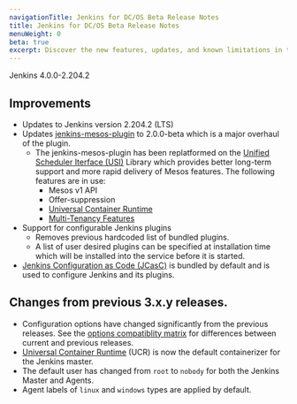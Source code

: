 ```yaml
---
navigationTitle: Jenkins for DC/OS Beta Release Notes
title: Jenkins for DC/OS Beta Release Notes
menuWeight: 0
beta: true
excerpt: Discover the new features, updates, and known limitations in this release of the Jenkins for DC/OS Service
--- 
```


Jenkins 4.0.0-2.204.2

## Improvements
- Updates to Jenkins version 2.204.2 (LTS)
- Updates [jenkins-mesos-plugin](https://github.com/jenkinsci/mesos-plugin) to 2.0.0-beta which is a major overhaul of the plugin.
    - The jenkins-mesos-plugin has been replatformed on the [Unified Scheduler Iterface (USI)](https://github.com/mesosphere/usi) Library which provides better long-term support and more rapid delivery of Mesos features. The following features are in use:
        - Mesos v1 API
        - Offer-suppression
        - [Universal Container Runtime](https://docs.d2iq.com/mesosphere/dcos/latest/deploying-services/containerizers/ucr)
        - [Multi-Tenancy Features](/mesosphere/dcos/latest/multi-tenancy)
- Support for configurable Jenkins plugins
    - Removes previous hardcoded list of bundled plugins.
    - A list of user desired plugins can be specified at installation time which will be installed into the service before it is started.
- [Jenkins Configuration as Code (JCasC)](https://github.com/jenkinsci/configuration-as-code-plugin) is bundled by default and is used to configure Jenkins and its plugins.

## Changes from previous 3.x.y releases.
- Configuration options have changed significantly from the previous releases. See the [options compatiblity matrix](/mesosphere/dcos/services/beta-jenkins/4.0.0-2.204.2-beta/options-compatibility-matrix/) for differences between current and previous releases.
- [Universal Container Runtime](https://docs.d2iq.com/mesosphere/dcos/latest/deploying-services/containerizers/ucr) (UCR) is now the default containerizer for the Jenkins master.
- The default user has changed from `root` to `nobody` for both the Jenkins Master and Agents.
- Agent labels of `linux` and `windows` types are applied by default.

<!-- This source repo for this topic is located on https://github.com/mesosphere/dcos-jenkins-service -->
